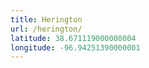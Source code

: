```yaml
---
title: Herington
url: /herington/
latitude: 38.671119000000004
longitude: -96.94251390000001
---
```

